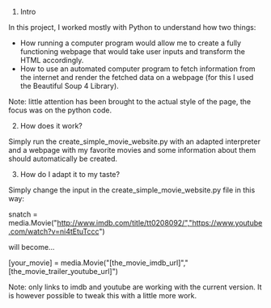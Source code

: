 1. Intro

In this project, I worked mostly with Python to understand how two things:
- How running a computer program would allow me to create a fully functioning webpage that would take user inputs and transform the HTML accordingly.
- How to use an automated computer program to fetch information from the internet and render the fetched data on a webpage (for this I used the Beautiful Soup 4 Library).

Note: little attention has been brought to the actual style of the page, the focus was on the python code.


2. How does it work?

Simply run the create_simple_movie_website.py with an adapted interpreter and a webpage with my favorite movies and some information about them should automatically be created.


3. How do I adapt it to my taste?

Simply change the input in the create_simple_movie_website.py file in this way:

snatch = media.Movie("http://www.imdb.com/title/tt0208092/","https://www.youtube.com/watch?v=ni4tEtuTccc")

will become...

[your_movie] = media.Movie("[the_movie_imdb_url]","[the_movie_trailer_youtube_url]")

Note: only links to imdb and youtube are working with the current version. It is however possible to tweak this with a little more work.
